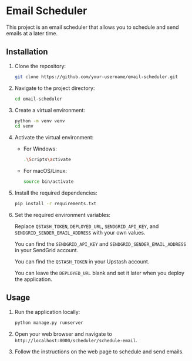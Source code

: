 # Email Scheduler

This project is an email scheduler that allows you to schedule and send emails at a later time.

## Installation

1. Clone the repository:

    ```bash
    git clone https://github.com/your-username/email-scheduler.git
    ```

2. Navigate to the project directory:

    ```bash
    cd email-scheduler
    ```

3. Create a virtual environment:

    ```bash
    python -m venv venv
    cd venv
    ```

4. Activate the virtual environment:

    - For Windows:

      ```bash
      .\Scripts\activate
      ```

    - For macOS/Linux:

      ```bash
      source bin/activate
      ```

5. Install the required dependencies:

    ```bash
    pip install -r requirements.txt
    ```

6. Set the required environment variables:

    Replace `QSTASH_TOKEN`, `DEPLOYED_URL`, `SENDGRID_API_KEY`, and `SENDGRID_SENDER_EMAIL_ADDRESS` with your own values. 
    
    You can find the `SENDGRID_API_KEY` and `SENDGRID_SENDER_EMAIL_ADDRESS` in your SendGrid account.

    You can find the `QSTASH_TOKEN` in your Upstash account.

    You can leave the `DEPLOYED_URL` blank and set it later when you deploy the application.

## Usage

1. Run the application locally:

    ```bash
    python manage.py runserver
    ```

2. Open your web browser and navigate to `http://localhost:8000/scheduler/schedule-email`.

3. Follow the instructions on the web page to schedule and send emails.